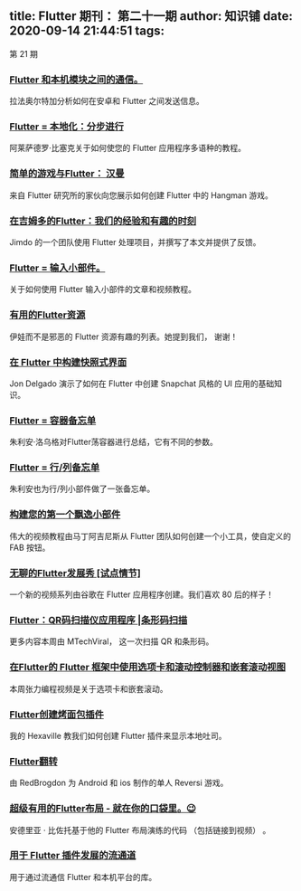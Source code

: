 
title: Flutter 期刊： 第二十一期
author: 知识铺
date: 2020-09-14 21:44:51
tags: 
---
  第 21 期

### [Flutter 和本机模块之间的通信。](https://zshipu.com/t?url=https://proandroiddev.com/communication-between-flutter-and-native-modules-9b52c6a72dd2)

拉法奥尔特加分析如何在安卓和 Flutter 之间发送信息。

### [Flutter = 本地化：分步进行](https://zshipu.com/t?url=https://medium.com/@biessek/flutter-localization-step-by-step-30f95d06018d)

阿莱萨德罗·比塞克关于如何使您的 Flutter 应用程序多语种的教程。

### [简单的游戏与Flutter： 汉曼](https://zshipu.com/t?url=https://flutter.institute/simple-games-with-flutter-hangman/)

来自 Flutter 研究所的家伙向您展示如何创建 Flutter 中的 Hangman 游戏。

### [在吉姆多的Flutter：我们的经验和有趣的时刻](https://zshipu.com/t?url=https://dev.jimdo.com/flutter-at-jimdo-our-experience-and-fun-moments/)

Jimdo 的一个团队使用 Flutter 处理项目，并撰写了本文并提供了反馈。

### [Flutter = 输入小部件。](https://zshipu.com/t?url=http://tphangout.com/flutter-input-widgets/)

关于如何使用 Flutter 输入小部件的文章和视频教程。

### [有用的Flutter资源](https://zshipu.com/t?url=https://medium.com/@evanotevil/useful-flutter-resources-5327c7268e83)

伊娃而不是邪恶的 Flutter 资源有趣的列表。她提到我们， 谢谢！

### [在 Flutter 中构建快照式界面](https://zshipu.com/t?url=https://medium.com/@kr1uz/building-a-snapchat-like-interface-in-flutter-aafb7e59c8a5)

Jon Delgado 演示了如何在 Flutter 中创建 Snapchat 风格的 UI 应用的基础知识。

### [Flutter = 容器备忘单](https://zshipu.com/t?url=https://medium.com/jlouage/container-de5b0d3ad184)

朱利安·洛乌格对Flutter荡容器进行总结，它有不同的参数。

### [Flutter = 行/列备忘单](https://zshipu.com/t?url=https://medium.com/jlouage/flutter-row-column-cheat-sheet-78c38d242041)

朱利安也为行/列小部件做了一张备忘单。

### [构建您的第一个飘逸小部件](https://zshipu.com/t?url=https://youtu.be/W1pNjxmNHNQ)

伟大的视频教程由马丁阿吉尼斯从 Flutter 团队如何创建一个小工具，使自定义的 FAB 按钮。

### [无聊的Flutter发展秀 [试点情节]](https://zshipu.com/t?url=https://youtu.be/yr8F2S3Amas)

一个新的视频系列由谷歌在 Flutter 应用程序创建。我们喜欢 80 后的样子！

### [Flutter：QR码扫描仪应用程序 |条形码扫描](https://zshipu.com/t?url=https://youtu.be/siuJhQ9BqsU)

更多内容本周由 MTechViral， 这一次扫描 QR 和条形码。

### [在Flutter的 Flutter 框架中使用选项卡和滚动控制器和嵌套滚动视图](https://zshipu.com/t?url=https://youtu.be/3Cm7WzH3gb8)

本周张力编程视频是关于选项卡和嵌套滚动。

### [Flutter创建烤面包插件](https://zshipu.com/t?url=https://youtu.be/o0J8JtP8P_o)

我的 Hexaville 教我们如何创建 Flutter 插件来显示本地吐司。

### [Flutter翻转](https://zshipu.com/t?url=https://github.com/RedBrogdon/flutterflip)

由 RedBrogdon 为 Android 和 ios 制作的单人 Reversi 游戏。

### [超级有用的Flutter布局 - 就在你的口袋里。😉](https://zshipu.com/t?url=https://github.com/bizz84/layout-demo-flutter)

安德里亚 · 比佐托基于他的 Flutter 布局演练的代码 （包括链接到视频） 。

### [用于 Flutter 插件发展的流通道](https://zshipu.com/t?url=https://github.com/loup-v/streams_channel)

用于通过流通信 Flutter 和本机平台的库。
